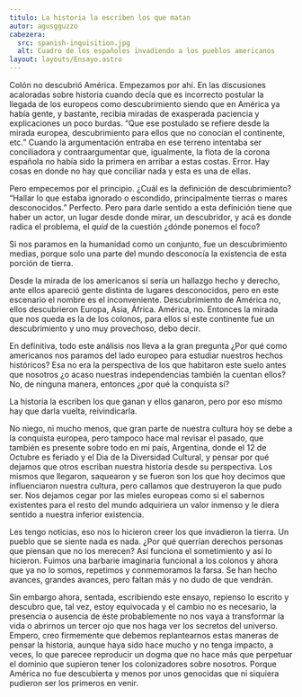 ```yaml
---
titulo: La historia la escriben los que matan
autor: agusgguzzo
cabezera:
  src: spanish-inquisition.jpg
  alt: Cuadro de los españoles invadiendo a los pueblos americanos
layout: layouts/Ensayo.astro
---
```


Colón no descubrió América. Empezamos por ahí. En las discusiones acaloradas sobre historia cuando decía que es incorrecto postular la llegada de los europeos como descubrimiento siendo que en América ya había gente, y bastante, recibía miradas de exasperada paciencia y explicaciones un poco burdas. “Que ese postulado se refiere desde la mirada europea, descubrimiento para ellos que no conocían el continente, etc.” Cuando la argumentación entraba en ese terreno intentaba ser conciliadora y contraargumentar que, igualmente, la flota de la corona española no había sido la primera en arribar a estas costas. Error. Hay cosas en donde no hay que conciliar nada y esta es una de ellas.

Pero empecemos por el principio. ¿Cuál es la definición de descubrimiento? “Hallar lo que estaba ignorado o escondido, principalmente tierras o mares desconocidos.” Perfecto. Pero para darle sentido a esta definición tiene que haber un actor, un lugar desde donde mirar, un descubridor, y acá es donde radica el problema, el _quid_ de la cuestión ¿dónde ponemos el foco?

Si nos paramos en la humanidad como un conjunto, fue un descubrimiento medias, porque solo una parte del mundo desconocía la existencia de esta porción de tierra.

Desde la mirada de los americanos sí sería un hallazgo hecho y derecho, ante ellos apareció gente distinta de lugares desconocidos, pero en este escenario el nombre es el inconveniente. Descubrimiento de América no, ellos descubrieron Europa, Asia, África. América, no. Entonces la mirada que nos queda es la de los colonos, para ellos sí este continente fue un descubrimiento y uno muy provechoso, debo decir.

En definitiva, todo este análisis nos lleva a la gran pregunta ¿Por qué como americanos nos paramos del lado europeo para estudiar nuestros hechos históricos? Esa no era la perspectiva de los que habitaron este suelo antes que nosotros ¿o acaso nuestras independencias también la cuentan ellos? No, de ninguna manera, entonces ¿por qué la conquista sí?

La historia la escriben los que ganan y ellos ganaron, pero por eso mismo hay que darla vuelta, reivindicarla.

No niego, ni mucho menos, que gran parte de nuestra cultura hoy se debe a la conquista europea, pero tampoco hace mal revisar el pasado, que también es presente sobre todo en mi país, Argentina, donde el 12 de Octubre es feriado y el Dia de la Diversidad Cultural, y pensar por qué dejamos que otros escriban nuestra historia desde su perspectiva. Los mismos que llegaron, saquearon y se fueron son los que hoy decimos que influenciaron nuestra cultura, pero callamos que destruyeron la que pudo ser. Nos dejamos cegar por las mieles europeas como si el sabernos existentes para el resto del mundo adquiriera un valor inmenso y le diera sentido a nuestra inferior existencia.

Les tengo noticias, eso nos lo hicieron creer los que invadieron la tierra. Un pueblo que se siente nada es nada. ¿Por qué querrían derechos personas que piensan que no los merecen? Así funciona el sometimiento y así lo hicieron. Fuimos una barbarie imaginaria funcional a los colonos y ahora que ya no lo somos, repetimos y conmemoramos la farsa. Se han hecho avances, grandes avances, pero faltan más y no dudo de que vendrán.

Sin embargo ahora, sentada, escribiendo este ensayo, repienso lo escrito y descubro que, tal vez, estoy equivocada y el cambio no es necesario, la presencia o ausencia de éste probablemente no nos vaya a transformar la vida o abrirnos un tercer ojo que nos haga ver los secretos del universo. Empero, creo firmemente que debemos replantearnos estas maneras de pensar la historia, aunque haya sido hace mucho y no tenga impacto, a veces, lo que parecee reproducir un dogma que no hace más que perpetuar el dominio que supieron tener los colonizadores sobre nosotros. Porque América no fue descubierta y menos por unos genocidas que ni siquiera pudieron ser los primeros en venir.
